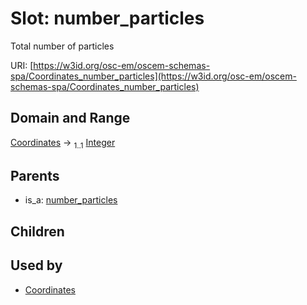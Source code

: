 
# Slot: number_particles

Total number of particles

URI: [https://w3id.org/osc-em/oscem-schemas-spa/Coordinates_number_particles](https://w3id.org/osc-em/oscem-schemas-spa/Coordinates_number_particles)


## Domain and Range

[Coordinates](Coordinates.md) &#8594;  <sub>1..1</sub> [Integer](types/Integer.md)

## Parents

 *  is_a: [number_particles](number_particles.md)

## Children


## Used by

 * [Coordinates](Coordinates.md)
